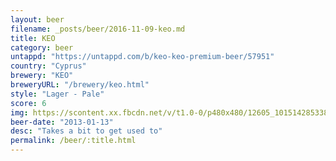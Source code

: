 ```yaml
---
layout: beer
filename: _posts/beer/2016-11-09-keo.md
title: KEO
category: beer
untappd: "https://untappd.com/b/keo-keo-premium-beer/57951"
country: "Cyprus"
brewery: "KEO"
breweryURL: "/brewery/keo.html"
style: "Lager - Pale"
score: 6
img: https://scontent.xx.fbcdn.net/v/t1.0-0/p480x480/12605_10151428533818745_35949284_n.jpg?_nc_cat=107&_nc_ht=scontent.xx&oh=0e6ed62f561a10fa6e384dcc593fd056&oe=5C88174D
beer-date: "2013-01-13"
desc: "Takes a bit to get used to"
permalink: /beer/:title.html
---
```

